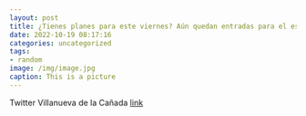 ```yaml
---
layout: post
title: ¿Tienes planes para este viernes? Aún quedan entradas para el espectáculo familiar “La lámpara maravillosa” que @FESTUCteatre re...
date: 2022-10-19 08:17:16
categories: uncategorized
tags:
- random
image: /img/image.jpg
caption: This is a picture
---
```

Twitter Villanueva de la Cañada [link](https://twitter.com/AytoVDLCanada/status/1582331553832923136)
